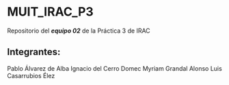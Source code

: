 # MUIT_IRAC_P3
Repositorio del ***equipo 02*** de la Práctica 3 de IRAC

## Integrantes:
Pablo Álvarez de Alba
Ignacio del Cerro Domec
Myriam Grandal Alonso
Luis Casarrubios Élez

